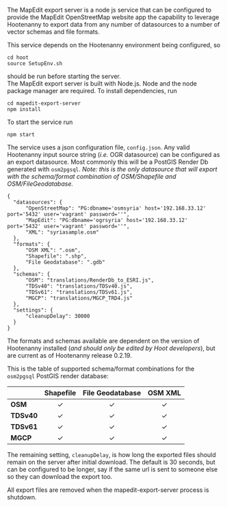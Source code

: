 The MapEdit export server is a node js service that can be configured to provide the MapEdit OpenStreetMap website app
the capability to leverage Hootenanny to export data from any number of datasources to a number of vector schemas and file formats.

This service depends on the Hootenanny environment being configured, so

    cd hoot
    source SetupEnv.sh
should be run before starting the server.  
The MapEdit export server is built with Node.js.  Node and the node package manager are required.  To install dependencies, run

    cd mapedit-export-server
    npm install
To start the service run

    npm start
The service uses a json configuration file, `config.json`.  Any valid Hootenanny input source string (*i.e.* OGR datasource) can be configured as an export datasource.  Most commonly this will be a PostGIS Render Db generated with `osm2pgsql`.  *Note: this is the only datasource that will export with the schema/format combination of OSM/Shapefile and OSM/FileGeodatabase.*
```
{
  "datasources": {
      "OpenStreetMap": "PG:dbname='osmsyria' host='192.168.33.12' port='5432' user='vagrant' password=''",
      "MapEdit": "PG:dbname='ogrsyria' host='192.168.33.12' port='5432' user='vagrant' password=''",
      "XML": "syriasample.osm"
  },
  "formats": {
      "OSM XML": ".osm",
      "Shapefile": ".shp",
      "File Geodatabase": ".gdb"
  },
  "schemas": {
      "OSM": "translations/RenderDb_to_ESRI.js",
      "TDSv40": "translations/TDSv40.js",
      "TDSv61": "translations/TDSv61.js",
      "MGCP": "translations/MGCP_TRD4.js"
  },
  "settings": {
      "cleanupDelay": 30000
  }
}
```

The formats and schemas available are dependent on the version of Hootenanny installed (*and should only be edited by Hoot developers*), but are current as of Hootenanny release 0.2.19.

This is the table of supported schema/format combinations for the `osm2pgsql` PostGIS render database:

|      | Shapefile | File Geodatabase | OSM XML |
| ---- |:---------:|:----------------:|:-------:|
| **OSM**| &#x2713;| &#x2713;| &#x2713;|
| **TDSv40**| &#x2713;| &#x2713;| &#x2713;|
| **TDSv61**| &#x2713;| &#x2713;| &#x2713;|
| **MGCP**| &#x2713;| &#x2713;| &#x2713;|

The remaining setting, `cleanupDelay`, is how long the exported files should remain on the server after initial download.  The default is 30 seconds, but can be configured to be longer, say if the same url is sent to someone else so they can download the export too.

All export files are removed when the mapedit-export-server process is shutdown.
